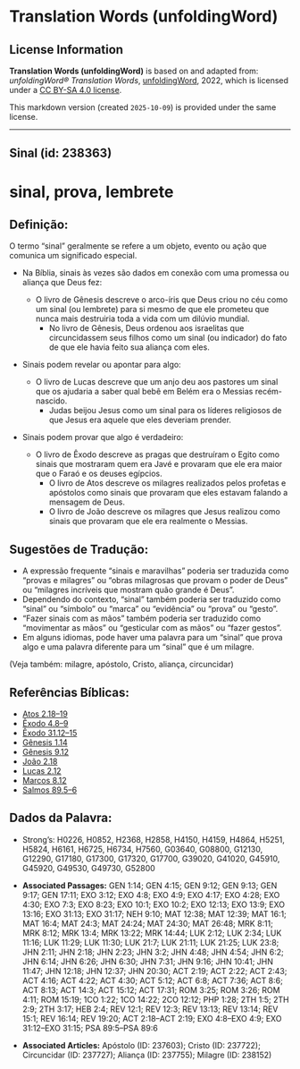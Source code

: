 # Translation Words (unfoldingWord)

## License Information

**Translation Words (unfoldingWord)** is based on and adapted from: _unfoldingWord® Translation Words_, [unfoldingWord](https://unfoldingword.org/utw), 2022, which is licensed under a [CC BY-SA 4.0 license](https://creativecommons.org/licenses/by-sa/4.0/legalcode.en).

This markdown version (created `2025-10-09`) is provided under the same license.



--------------------------------

## Sinal (id: 238363)

sinal, prova, lembrete
======================

Definição:
----------

O termo “sinal” geralmente se refere a um objeto, evento ou ação que comunica um significado especial.

* Na Bíblia, sinais às vezes são dados em conexão com uma promessa ou aliança que Deus fez:

    + O livro de Gênesis descreve o arco\-íris que Deus criou no céu como um sinal (ou lembrete) para si mesmo de que ele prometeu que nunca mais destruiria toda a vida com um dilúvio mundial.
        + No livro de Gênesis, Deus ordenou aos israelitas que circuncidassem seus filhos como um sinal (ou indicador) do fato de que ele havia feito sua aliança com eles.
* Sinais podem revelar ou apontar para algo:

    + O livro de Lucas descreve que um anjo deu aos pastores um sinal que os ajudaria a saber qual bebê em Belém era o Messias recém\-nascido.
        + Judas beijou Jesus como um sinal para os líderes religiosos de que Jesus era aquele que eles deveriam prender.
* Sinais podem provar que algo é verdadeiro:

    + O livro de Êxodo descreve as pragas que destruíram o Egito como sinais que mostraram quem era Javé e provaram que ele era maior que o Faraó e os deuses egípcios.
        + O livro de Atos descreve os milagres realizados pelos profetas e apóstolos como sinais que provaram que eles estavam falando a mensagem de Deus.
        + O livro de João descreve os milagres que Jesus realizou como sinais que provaram que ele era realmente o Messias.

Sugestões de Tradução:
----------------------

* A expressão frequente “sinais e maravilhas” poderia ser traduzida como “provas e milagres” ou “obras milagrosas que provam o poder de Deus” ou “milagres incríveis que mostram quão grande é Deus”.
* Dependendo do contexto, “sinal” também poderia ser traduzido como “sinal” ou “símbolo” ou “marca” ou “evidência” ou “prova” ou “gesto”.
* “Fazer sinais com as mãos” também poderia ser traduzido como “movimentar as mãos” ou “gesticular com as mãos” ou “fazer gestos”.
* Em alguns idiomas, pode haver uma palavra para um “sinal” que prova algo e uma palavra diferente para um “sinal” que é um milagre.

(Veja também: milagre, apóstolo, Cristo, aliança, circuncidar)

Referências Bíblicas:
---------------------

* [Atos 2\.18–19](https://ref.ly/Acts2:18-Acts2:19)
* [Êxodo 4\.8–9](https://ref.ly/Exod4:8-Exod4:9)
* [Êxodo 31\.12–15](https://ref.ly/Exod31:12-Exod31:15)
* [Gênesis 1\.14](https://ref.ly/Gen1:14)
* [Gênesis 9\.12](https://ref.ly/Gen9:12)
* [João 2\.18](https://ref.ly/John2:18)
* [Lucas 2\.12](https://ref.ly/Luke2:12)
* [Marcos 8\.12](https://ref.ly/Mark8:12)
* [Salmos 89\.5–6](https://ref.ly/Ps89:5-Ps89:6)

Dados da Palavra:
-----------------

* Strong’s: H0226, H0852, H2368, H2858, H4150, H4159, H4864, H5251, H5824, H6161, H6725, H6734, H7560, G03640, G08800, G12130, G12290, G17180, G17300, G17320, G17700, G39020, G41020, G45910, G45920, G49530, G49730, G52800

* **Associated Passages:** GEN 1:14; GEN 4:15; GEN 9:12; GEN 9:13; GEN 9:17; GEN 17:11; EXO 3:12; EXO 4:8; EXO 4:9; EXO 4:17; EXO 4:28; EXO 4:30; EXO 7:3; EXO 8:23; EXO 10:1; EXO 10:2; EXO 12:13; EXO 13:9; EXO 13:16; EXO 31:13; EXO 31:17; NEH 9:10; MAT 12:38; MAT 12:39; MAT 16:1; MAT 16:4; MAT 24:3; MAT 24:24; MAT 24:30; MAT 26:48; MRK 8:11; MRK 8:12; MRK 13:4; MRK 13:22; MRK 14:44; LUK 2:12; LUK 2:34; LUK 11:16; LUK 11:29; LUK 11:30; LUK 21:7; LUK 21:11; LUK 21:25; LUK 23:8; JHN 2:11; JHN 2:18; JHN 2:23; JHN 3:2; JHN 4:48; JHN 4:54; JHN 6:2; JHN 6:14; JHN 6:26; JHN 6:30; JHN 7:31; JHN 9:16; JHN 10:41; JHN 11:47; JHN 12:18; JHN 12:37; JHN 20:30; ACT 2:19; ACT 2:22; ACT 2:43; ACT 4:16; ACT 4:22; ACT 4:30; ACT 5:12; ACT 6:8; ACT 7:36; ACT 8:6; ACT 8:13; ACT 14:3; ACT 15:12; ACT 17:31; ROM 3:25; ROM 3:26; ROM 4:11; ROM 15:19; 1CO 1:22; 1CO 14:22; 2CO 12:12; PHP 1:28; 2TH 1:5; 2TH 2:9; 2TH 3:17; HEB 2:4; REV 12:1; REV 12:3; REV 13:13; REV 13:14; REV 15:1; REV 16:14; REV 19:20; ACT 2:18–ACT 2:19; EXO 4:8–EXO 4:9; EXO 31:12–EXO 31:15; PSA 89:5–PSA 89:6
* **Associated Articles:** Apóstolo (ID: 237603); Cristo (ID: 237722); Circuncidar (ID: 237727); Aliança (ID: 237755); Milagre (ID: 238152)

